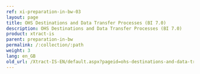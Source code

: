 ```yaml
---
ref: xi-preparation-in-bw-03
layout: page
title: OHS Destinations and Data Transfer Processes (BI 7.0)
description: OHS Destinations and Data Transfer Processes (BI 7.0)
product: xtract-is
parent: preparation-in-bw
permalink: /:collection/:path
weight: 3
lang: en_GB
old_url: /Xtract-IS-EN/default.aspx?pageid=ohs-destinations-and-data-transfer-processes-bi-7_0_1
---
```

